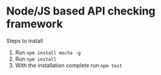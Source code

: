 # Node/JS based API checking framework

Steps to install
1. Run ```npm install mocha -g```
1. Run ```npm install```
2. With the installation complete run ```npm test```
